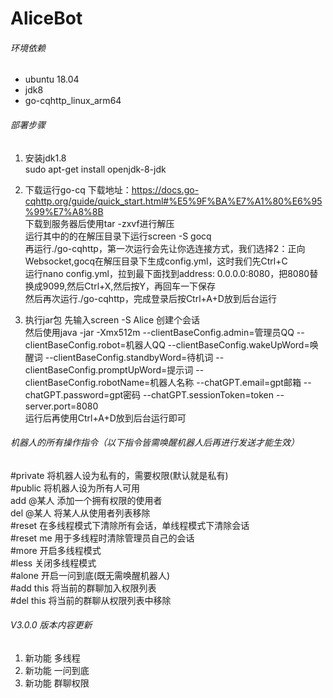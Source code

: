 AliceBot
===========================

###### 环境依赖
* ubuntu 18.04
* jdk8
* go-cqhttp_linux_arm64

###### 部署步骤
1. 安装jdk1.8<br>
     sudo apt-get install openjdk-8-jdk
     
2. 下载运行go-cq
      下载地址：https://docs.go-cqhttp.org/guide/quick_start.html#%E5%9F%BA%E7%A1%80%E6%95%99%E7%A8%8B<br>
      下载到服务器后使用tar -zxvf进行解压<br>
      运行其中的的在解压目录下运行screen -S gocq<br>
      再运行./go-cqhttp，第一次运行会先让你选连接方式，我们选择2：正向Websocket,gocq在解压目录下生成config.yml，这时我们先Ctrl+C<br>
      运行nano config.yml，拉到最下面找到address: 0.0.0.0:8080，把8080替换成9099,然后Ctrl+X,然后按Y，再回车一下保存<br>
      然后再次运行./go-cqhttp，完成登录后按Ctrl+A+D放到后台运行<br>
2. 执行jar包
     先输入screen -S Alice 创建个会话<br>
     然后使用java -jar -Xmx512m --clientBaseConfig.admin=管理员QQ --clientBaseConfig.robot=机器人QQ --clientBaseConfig.wakeUpWord=唤醒词 --clientBaseConfig.standbyWord=待机词 --clientBaseConfig.promptUpWord=提示词 --clientBaseConfig.robotName=机器人名称 --chatGPT.email=gpt邮箱 --chatGPT.password=gpt密码 --chatGPT.sessionToken=token --server.port=8080<br>
     运行后再使用Ctrl+A+D放到后台运行即可

###### 机器人的所有操作指令（以下指令皆需唤醒机器人后再进行发送才能生效）<br>
#private 将机器人设为私有的，需要权限(默认就是私有)<br>
#public 将机器人设为所有人可用<br>
add @某人 添加一个拥有权限的使用者<br>
del @某人 将某人从使用者列表移除<br>
#reset 在多线程模式下清除所有会话，单线程模式下清除会话<br>
#reset me 用于多线程时清除管理员自己的会话<br>
#more 开启多线程模式<br>
#less 关闭多线程模式<br>
#alone 开启一问到底(既无需唤醒机器人)<br>
#add this 将当前的群聊加入权限列表<br>
#del this 将当前的群聊从权限列表中移除<br>

###### V3.0.0 版本内容更新
1. 新功能     多线程<br>
2. 新功能     一问到底<br>
3. 新功能     群聊权限<br>

